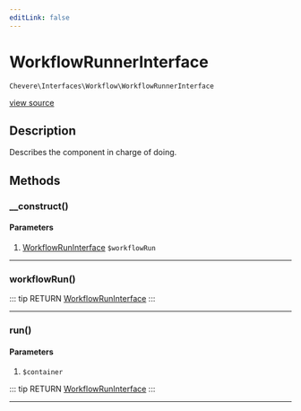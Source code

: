```yaml
---
editLink: false
---
```


# WorkflowRunnerInterface

`Chevere\Interfaces\Workflow\WorkflowRunnerInterface`

[view source](https://github.com/chevere/chevere/blob/master/src/Chevere/Interfaces/Workflow/WorkflowRunnerInterface.php)

## Description

Describes the component in charge of doing.

## Methods

### __construct()

#### Parameters

1. [WorkflowRunInterface](./WorkflowRunInterface.md) `$workflowRun`

---

### workflowRun()

::: tip RETURN
[WorkflowRunInterface](./WorkflowRunInterface.md)
:::

---

### run()

#### Parameters

1.  `$container`

::: tip RETURN
[WorkflowRunInterface](./WorkflowRunInterface.md)
:::

---
